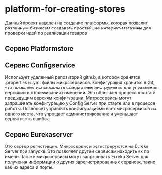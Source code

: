 # platform-for-creating-stores
 Данный проект нацелен на создание платформы, которая позволит различным  бизнесам создавать простейшие интернет-магазины для проверки идей по  реализации товаров


## Сервис Platformstore


## Сервис Configservice 
Использует удаленный репозиторий github, в котором хранятся .properties и .yml файлы микросервисов. Конфигурация хранится в Git, что позволяет использовать стандартные инструменты для управления версиями и отслеживания изменений. Это облегчает процесс отката к предыдущим версиям конфигурации. Микросервисы могут запрашивать конфигурацию у Config Server при старте или в процессе работы. Позволяет управлять конфигурациями всех микросервисов из одного места, что упрощает администрирование и уменьшает вероятность ошибок. 


## Сервис Eurekaserver 
Это сервер регистрации. Микросервисы регистрируются на Eureka Server при запуске. Это позволяет другим сервисам находить их по имени. Так же микросервисы могут запрашивать Eureka Server для получения информации о других зарегистрированных сервисах, таких как их адреса и порты.


